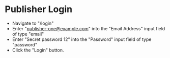 # Publisher Login

- Navigate to "/login"
- Enter "publisher-one@example.com" into the "Email Address" input field of type "email"
- Enter "Secret password 12" into the "Password" input field of type "password"
- Click the "Login" button.
